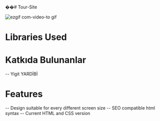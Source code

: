 ��#   T o u r - S i t e 


![ezgif com-video-to gif](https://github.com/yigityardibi4/Tour-Site/assets/147426008/ecb09676-cb69-4a03-b131-b01b4099b124)





# Libraries Used

# Katkıda Bulunanlar
-- Yigit YARDİBİ

# Features
-- Design suitable for every different screen size
-- SEO compatible html syntax
-- Current HTML and CSS version

